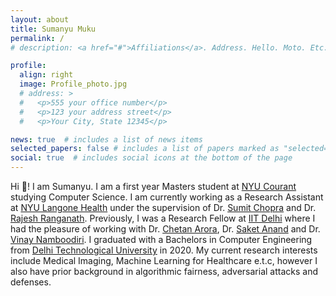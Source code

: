 ```yaml
---
layout: about
title: Sumanyu Muku
permalink: /
# description: <a href="#">Affiliations</a>. Address. Hello. Moto. Etc.

profile:
  align: right
  image: Profile_photo.jpg
  # address: >
  #   <p>555 your office number</p>
  #   <p>123 your address street</p>
  #   <p>Your City, State 12345</p>

news: true  # includes a list of news items
selected_papers: false # includes a list of papers marked as "selected={true}"
social: true  # includes social icons at the bottom of the page
---
```


Hi :wave:! I am Sumanyu. I am a first year Masters student at [NYU Courant](https://cs.nyu.edu/home/index.html) studying Computer Science. I am currently working as a Research Assistant at [NYU Langone Health](https://nyulangone.org/) under the supervision of Dr. [Sumit Chopra](https://www.spchopra.org/) and Dr. [Rajesh Ranganath](https://cims.nyu.edu/~rajeshr/). Previously, I was a Research Fellow at [IIT Delhi](https://home.iitd.ac.in/) where I had the pleasure of working with Dr. [Chetan Arora](https://www.cse.iitd.ac.in/~chetan/), Dr. [Saket Anand](http://faculty.iiitd.ac.in/~anands/) and Dr. [Vinay Namboodiri](https://vinaypn.github.io/). I graduated with a Bachelors in Computer Engineering from [Delhi Technological University](http://www.dtu.ac.in/) in 2020. My current research interests include Medical Imaging, Machine Learning for Healthcare e.t.c, however I also have prior background in algorithmic fairness, adversarial attacks and defenses.